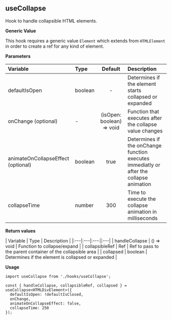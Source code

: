 ## useCollapse

Hook to handle collapsible HTML elements.

**Generic Value**

This hook requires a generic value `Element` which extends from `HTMLElement` in order to create a ref for any kind of element. 

**Parameters**

| Variable | Type | Default | Description |
|:---|:---|:---:|:---|
| defaultIsOpen | boolean | - | Determines if the element starts collapsed or expanded |
| onChange (optional) | - | (isOpen: boolean) => void | Function that executes after the collapse value changes |
| animateOnCollapseEffect (optional) | boolean | true | Determines if the onChange function executes immediatly or after the collapse animation |
| collapseTime | number | 300 | Time to execute the collapse animation in milliseconds |

**Return values**

| Variable | Type | Description |
|:---|:---|:---:|:---|
| handleCollapse | () => void | Function to collapse/expand |
| collapsibleRef | Ref<Element> | Ref to pass to the parent container of the collapsible area |
| collapsed | boolean | Determines if the element is collapsed or expanded |

**Usage**

```tsx
import useCollapse from './hooks/useCollapse';

const { handleCollapse, collapsibleRef, collapsed } = useCollapse<HTMLDivElement>({
  defaultIsOpen: !defaultIsClosed,
  onChange,
  animateOnCollapseEffect: false,
  collapseTime: 250
});
```
